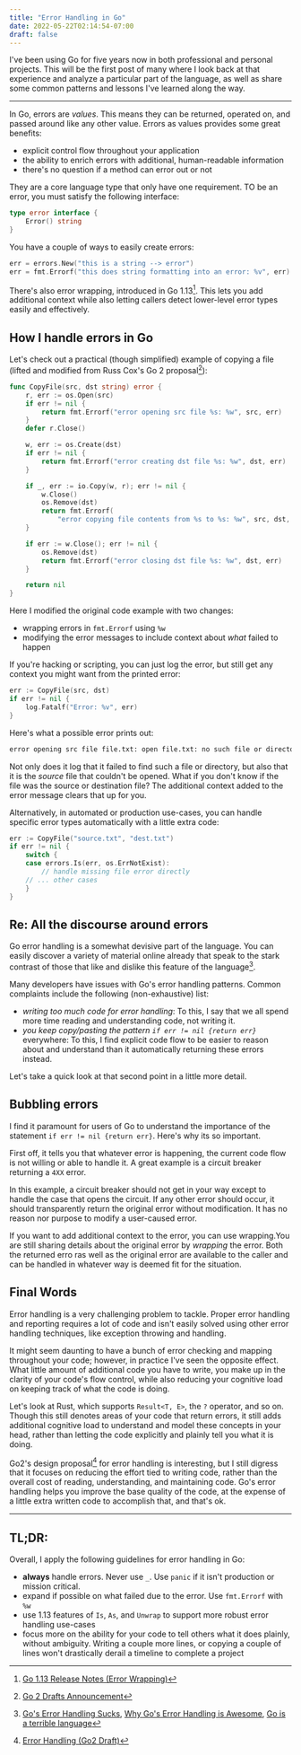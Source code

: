 ```yaml
---
title: "Error Handling in Go"
date: 2022-05-22T02:14:54-07:00
draft: false
---
```


I've been using Go for five years now in both professional and personal 
projects. This will be the first post of many where I look back at that 
experience and analyze a particular part of the language, as well as share some 
common patterns and lessons I've learned along the way.

---

In Go, errors are _values_. This means they can be returned, operated on, and 
passed around like any other value. Errors as values provides some great 
benefits:

* explicit control flow throughout your application
* the ability to enrich errors with additional, human-readable information
* there's no question if a method can error out or not

They are a core language type that only have one requirement. TO be an error, 
you must satisfy the following interface:

```go
type error interface {
    Error() string
}
```

You have a couple of ways to easily create errors:

```go
err = errors.New("this is a string --> error")
err = fmt.Errorf("this does string formatting into an error: %v", err)
```

There's also error wrapping, introduced in Go 1.13[^2]. This lets you add 
additional context while also letting callers detect lower-level error types 
easily and effectively.

## How I handle errors in Go

Let's check out a practical (though simplified) example of copying a file 
(lifted and modified from Russ Cox's Go 2 proposal[^3]):

```go
func CopyFile(src, dst string) error {
	r, err := os.Open(src)
	if err != nil {
		return fmt.Errorf("error opening src file %s: %w", src, err)
	}
	defer r.Close()

	w, err := os.Create(dst)
	if err != nil {
		return fmt.Errorf("error creating dst file %s: %w", dst, err)
	}

	if _, err := io.Copy(w, r); err != nil {
		w.Close()
		os.Remove(dst)
		return fmt.Errorf(
            "error copying file contents from %s to %s: %w", src, dst, err)
	}

	if err := w.Close(); err != nil {
		os.Remove(dst)
		return fmt.Errorf("error closing dst file %s: %w", dst, err)
	}

	return nil
}
```
Here I modified the original code example with two changes:

* wrapping errors in `fmt.Errorf` using `%w`
* modifying the error messages to include context about _what_ failed to happen

If you're hacking or scripting, you can just log the error, but still get any
context you might want from the printed error:

```go
err := CopyFile(src, dst)
if err != nil {
    log.Fatalf("Error: %v", err)
}
```

Here's what a possible error prints out:

```bash
error opening src file file.txt: open file.txt: no such file or directory
```

Not only does it log that it failed to find such a file or directory, but also 
that it is the _source_ file that couldn't be opened. What if you don't know if
the file was the source or destination file? The additional context added to the
error message clears that up for you.

Alternatively, in automated or production use-cases, you can handle specific 
error types automatically with a little extra code:

```go
err := CopyFile("source.txt", "dest.txt")
if err != nil {
    switch {
    case errors.Is(err, os.ErrNotExist):
        // handle missing file error directly
    // ... other cases
    }
}
```

## Re: All the discourse around errors

Go error handling is a somewhat devisive part of the language. You can easily 
discover a variety of material online already that speak to the stark contrast 
of those that like and dislike this feature of the language[^1].

Many developers have issues with Go's error handling patterns. Common complaints
include the following (non-exhaustive) list:

* _writing too much code for error handling_: To this, I say that we all spend 
  more time reading and understanding code, not writing it.
* _you keep copy/pasting the pattern `if err != nil {return err}`_ everywhere: 
  To this, I find explicit code flow to be easier to reason about and understand
  than it automatically returning these errors instead.

Let's take a quick look at that second point in a little more detail.

## Bubbling errors

I find it paramount for users of Go to understand the importance of the 
statement `if err != nil {return err}`. Here's why its so important.

First off, it tells you that whatever error is happening, the current code flow
is not willing or able to handle it. A great example is a circuit breaker 
returning a `4XX` error.

In this example, a circuit breaker should not get in your way except to handle
the case that opens the circuit. If any other error should occur, it should
transparently return the original error without modification. It has no reason
nor purpose to modify a user-caused error.

If you want to add additional context to the error, you can use wrapping.You are 
still sharing details about the original error by _wrapping_ the error. Both 
the returned erro ras well as the original error are available to the caller and 
can be handled in whatever way is deemed fit for the situation.

## Final Words

Error handling is a very challenging problem to tackle. Proper error handling 
and reporting requires a lot of code and isn't easily solved using other error
handling techniques, like exception throwing and handling.

It might seem daunting to have a bunch of error checking and mapping throughout 
your code; however, in practice I've seen the opposite effect. What little 
amount of additional code you have to write, you make up in the clarity of your 
code's flow control, while also reducing your cognitive load on keeping track of 
what the code is doing.

Let's look at Rust, which supports `Result<T, E>`, the `?` operator, and so on.
Though this still denotes areas of your code that return errors, it still adds
additional cognitive load to understand and model these concepts in your head, 
rather than letting the code explicitly and plainly tell you what it is doing.

Go2's design proposal[^4] for error handling is interesting, but I still digress 
that it focuses on reducing the effort tied to writing code, rather than the 
overall cost of reading, understanding, and maintaining code. Go's error 
handling helps you improve the base quality of the code, at the expense of a 
little extra written code to accomplish that, and that's ok.

---

## TL;DR:

Overall, I apply the following guidelines for error handling in Go:

* **always** handle errors. Never use `_`. Use `panic` if it isn't production or 
  mission critical.
* expand if possible on what failed due to the error. Use `fmt.Errorf` with `%w`
* use 1.13 features of `Is`, `As`, and `Unwrap` to support more robust error
  handling use-cases
* focus more on the ability for your code to tell others what it does plainly,
  without ambiguity. Writing a couple more lines, or copying a couple of lines
  won't drastically derail a timeline to complete a project

[^1]: [Go's Error Handling Sucks](https://www.boramalper.org/blog/go-s-error-handling-sucks-a-quantitative-analysis/),
      [Why Go's Error Handling is Awesome](https://rauljordan.com/2020/07/06/why-go-error-handling-is-awesome.html),
      [Go is a terrible language](https://debugged.it/blog/go-is-terrible/)
[^2]: [Go 1.13 Release Notes (Error Wrapping)](https://go.dev/doc/go1.13#error_wrapping)
[^3]: [Go 2 Drafts Announcement](https://www.youtube.com/watch?v=6wIP3rO6On8&t=131s)
[^4]: [Error Handling (Go2 Draft)](https://go.googlesource.com/proposal/+/master/design/go2draft-error-handling-overview.md)